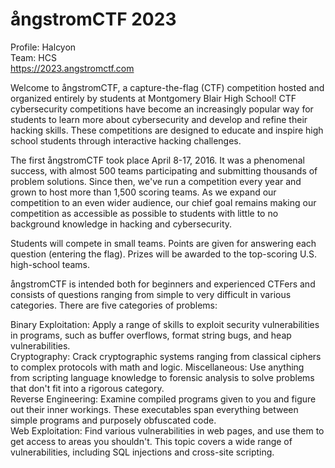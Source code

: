 # ångstromCTF 2023   
Profile: Halcyon    
Team: HCS    
https://2023.angstromctf.com           
          
Welcome to ångstromCTF, a capture-the-flag (CTF) competition hosted and organized entirely by students at Montgomery Blair High School! CTF cybersecurity competitions have become an increasingly popular way for students to learn more about cybersecurity and develop and refine their hacking skills. These competitions are designed to educate and inspire high school students through interactive hacking challenges.    
        
The first ångstromCTF took place April 8-17, 2016. It was a phenomenal success, with almost 500 teams participating and submitting thousands of problem solutions. Since then, we've run a competition every year and grown to host more than 1,500 scoring teams. As we expand our competition to an even wider audience, our chief goal remains making our competition as accessible as possible to students with little to no background knowledge in hacking and cybersecurity.        
      
Students will compete in small teams. Points are given for answering each question (entering the flag). Prizes will be awarded to the top-scoring U.S. high-school teams.     
     
ångstromCTF is intended both for beginners and experienced CTFers and consists of questions ranging from simple to very difficult in various categories. There are five categories of problems:    
     
Binary Exploitation: Apply a range of skills to exploit security vulnerabilities in programs, such as buffer overflows, format string bugs, and heap vulnerabilities.     
Cryptography: Crack cryptographic systems ranging from classical ciphers to complex protocols with math and logic.
Miscellaneous: Use anything from scripting language knowledge to forensic analysis to solve problems that don't fit into a rigorous category.    
Reverse Engineering: Examine compiled programs given to you and figure out their inner workings. These executables span everything between simple programs and purposely obfuscated code.    
Web Exploitation: Find various vulnerabilities in web pages, and use them to get access to areas you shouldn't. This topic covers a wide range of vulnerabilities, including SQL injections and cross-site scripting.    